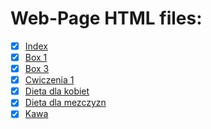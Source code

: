 # Web-Page HTML files:

* [x] [Index](index.html)
* [x] [Box 1](box1.html)
* [x] [Box 3](box3.html)
* [x] [Cwiczenia 1](cwiczenia1.html)
* [x] [Dieta dla kobiet](dietadlakobiet.html)
* [x] [Dieta dla mezczyzn](dietadlamezczyzn.html)
* [x] [Kawa](kawa.html)